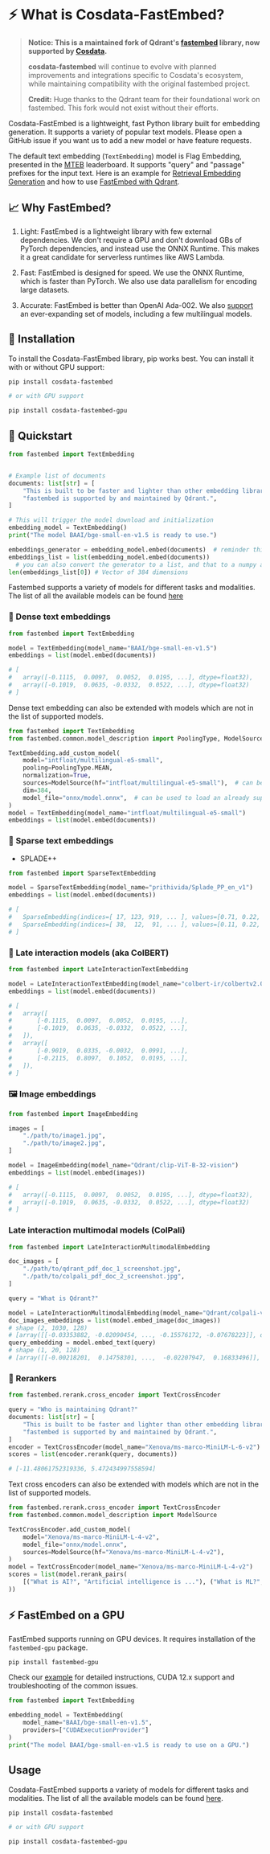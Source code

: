 # ⚡️ What is Cosdata-FastEmbed?

> **Notice: This is a maintained fork of Qdrant's [fastembed](https://github.com/qdrant/fastembed) library, now supported by [Cosdata](https://cosdata.ai/).**
>
> **cosdata-fastembed** will continue to evolve with planned improvements and integrations specific to Cosdata's ecosystem, while maintaining compatibility with the original fastembed project.
>
> **Credit:** Huge thanks to the Qdrant team for their foundational work on fastembed. This fork would not exist without their efforts.

Cosdata-FastEmbed is a lightweight, fast Python library built for embedding generation. It supports a variety of popular text models. Please open a GitHub issue if you want us to add a new model or have feature requests.

The default text embedding (`TextEmbedding`) model is Flag Embedding, presented in the [MTEB](https://huggingface.co/spaces/mteb/leaderboard) leaderboard. It supports "query" and "passage" prefixes for the input text. Here is an example for [Retrieval Embedding Generation](https://qdrant.github.io/fastembed/qdrant/Retrieval_with_FastEmbed/) and how to use [FastEmbed with Qdrant](https://qdrant.github.io/fastembed/qdrant/Usage_With_Qdrant/).

## 📈 Why FastEmbed?

1. Light: FastEmbed is a lightweight library with few external dependencies. We don't require a GPU and don't download GBs of PyTorch dependencies, and instead use the ONNX Runtime. This makes it a great candidate for serverless runtimes like AWS Lambda. 

2. Fast: FastEmbed is designed for speed. We use the ONNX Runtime, which is faster than PyTorch. We also use data parallelism for encoding large datasets.

3. Accurate: FastEmbed is better than OpenAI Ada-002. We also [support](https://qdrant.github.io/fastembed/examples/Supported_Models/) an ever-expanding set of models, including a few multilingual models.

## 🚀 Installation

To install the Cosdata-FastEmbed library, pip works best. You can install it with or without GPU support:

```bash
pip install cosdata-fastembed

# or with GPU support

pip install cosdata-fastembed-gpu
```

## 📖 Quickstart

```python
from fastembed import TextEmbedding


# Example list of documents
documents: list[str] = [
    "This is built to be faster and lighter than other embedding libraries e.g. Transformers, Sentence-Transformers, etc.",
    "fastembed is supported by and maintained by Qdrant.",
]

# This will trigger the model download and initialization
embedding_model = TextEmbedding()
print("The model BAAI/bge-small-en-v1.5 is ready to use.")

embeddings_generator = embedding_model.embed(documents)  # reminder this is a generator
embeddings_list = list(embedding_model.embed(documents))
  # you can also convert the generator to a list, and that to a numpy array
len(embeddings_list[0]) # Vector of 384 dimensions
```

Fastembed supports a variety of models for different tasks and modalities.
The list of all the available models can be found [here](https://qdrant.github.io/fastembed/examples/Supported_Models/)
### 🎒 Dense text embeddings

```python
from fastembed import TextEmbedding

model = TextEmbedding(model_name="BAAI/bge-small-en-v1.5")
embeddings = list(model.embed(documents))

# [
#   array([-0.1115,  0.0097,  0.0052,  0.0195, ...], dtype=float32),
#   array([-0.1019,  0.0635, -0.0332,  0.0522, ...], dtype=float32)
# ]

```

Dense text embedding can also be extended with models which are not in the list of supported models.

```python
from fastembed import TextEmbedding
from fastembed.common.model_description import PoolingType, ModelSource

TextEmbedding.add_custom_model(
    model="intfloat/multilingual-e5-small",
    pooling=PoolingType.MEAN,
    normalization=True,
    sources=ModelSource(hf="intfloat/multilingual-e5-small"),  # can be used with an `url` to load files from a private storage
    dim=384,
    model_file="onnx/model.onnx",  # can be used to load an already supported model with another optimization or quantization, e.g. onnx/model_O4.onnx
)
model = TextEmbedding(model_name="intfloat/multilingual-e5-small")
embeddings = list(model.embed(documents))
```


### 🔱 Sparse text embeddings

* SPLADE++

```python
from fastembed import SparseTextEmbedding

model = SparseTextEmbedding(model_name="prithivida/Splade_PP_en_v1")
embeddings = list(model.embed(documents))

# [
#   SparseEmbedding(indices=[ 17, 123, 919, ... ], values=[0.71, 0.22, 0.39, ...]),
#   SparseEmbedding(indices=[ 38,  12,  91, ... ], values=[0.11, 0.22, 0.39, ...])
# ]
```

<!--
* BM42 - ([link](ToDo))

```
from fastembed import SparseTextEmbedding

model = SparseTextEmbedding(model_name="Qdrant/bm42-all-minilm-l6-v2-attentions")
embeddings = list(model.embed(documents))

# [
#   SparseEmbedding(indices=[ 17, 123, 919, ... ], values=[0.71, 0.22, 0.39, ...]),
#   SparseEmbedding(indices=[ 38,  12,  91, ... ], values=[0.11, 0.22, 0.39, ...])
# ]
```
-->

### 🦥 Late interaction models (aka ColBERT)


```python
from fastembed import LateInteractionTextEmbedding

model = LateInteractionTextEmbedding(model_name="colbert-ir/colbertv2.0")
embeddings = list(model.embed(documents))

# [
#   array([
#       [-0.1115,  0.0097,  0.0052,  0.0195, ...],
#       [-0.1019,  0.0635, -0.0332,  0.0522, ...],
#   ]),
#   array([
#       [-0.9019,  0.0335, -0.0032,  0.0991, ...],
#       [-0.2115,  0.8097,  0.1052,  0.0195, ...],
#   ]),  
# ]
```

### 🖼️ Image embeddings

```python
from fastembed import ImageEmbedding

images = [
    "./path/to/image1.jpg",
    "./path/to/image2.jpg",
]

model = ImageEmbedding(model_name="Qdrant/clip-ViT-B-32-vision")
embeddings = list(model.embed(images))

# [
#   array([-0.1115,  0.0097,  0.0052,  0.0195, ...], dtype=float32),
#   array([-0.1019,  0.0635, -0.0332,  0.0522, ...], dtype=float32)
# ]
```

### Late interaction multimodal models (ColPali)

```python
from fastembed import LateInteractionMultimodalEmbedding

doc_images = [
    "./path/to/qdrant_pdf_doc_1_screenshot.jpg",
    "./path/to/colpali_pdf_doc_2_screenshot.jpg",
]

query = "What is Qdrant?"

model = LateInteractionMultimodalEmbedding(model_name="Qdrant/colpali-v1.3-fp16")
doc_images_embeddings = list(model.embed_image(doc_images))
# shape (2, 1030, 128)
# [array([[-0.03353882, -0.02090454, ..., -0.15576172, -0.07678223]], dtype=float32)]
query_embedding = model.embed_text(query)
# shape (1, 20, 128)
# [array([[-0.00218201,  0.14758301, ...,  -0.02207947,  0.16833496]], dtype=float32)]
```

### 🔄 Rerankers
```python
from fastembed.rerank.cross_encoder import TextCrossEncoder

query = "Who is maintaining Qdrant?"
documents: list[str] = [
    "This is built to be faster and lighter than other embedding libraries e.g. Transformers, Sentence-Transformers, etc.",
    "fastembed is supported by and maintained by Qdrant.",
]
encoder = TextCrossEncoder(model_name="Xenova/ms-marco-MiniLM-L-6-v2")
scores = list(encoder.rerank(query, documents))

# [-11.48061752319336, 5.472434997558594]
```

Text cross encoders can also be extended with models which are not in the list of supported models.

```python
from fastembed.rerank.cross_encoder import TextCrossEncoder 
from fastembed.common.model_description import ModelSource

TextCrossEncoder.add_custom_model(
    model="Xenova/ms-marco-MiniLM-L-4-v2",
    model_file="onnx/model.onnx",
    sources=ModelSource(hf="Xenova/ms-marco-MiniLM-L-4-v2"),
)
model = TextCrossEncoder(model_name="Xenova/ms-marco-MiniLM-L-4-v2")
scores = list(model.rerank_pairs(
    [("What is AI?", "Artificial intelligence is ..."), ("What is ML?", "Machine learning is ..."),]
))
```

## ⚡️ FastEmbed on a GPU

FastEmbed supports running on GPU devices.
It requires installation of the `fastembed-gpu` package.

```bash
pip install fastembed-gpu
```

Check our [example](https://qdrant.github.io/fastembed/examples/FastEmbed_GPU/) for detailed instructions, CUDA 12.x support and troubleshooting of the common issues.

```python
from fastembed import TextEmbedding

embedding_model = TextEmbedding(
    model_name="BAAI/bge-small-en-v1.5", 
    providers=["CUDAExecutionProvider"]
)
print("The model BAAI/bge-small-en-v1.5 is ready to use on a GPU.")

```

## Usage

Cosdata-FastEmbed supports a variety of models for different tasks and modalities. The list of all the available models can be found [here](https://qdrant.github.io/fastembed/examples/Supported_Models/).

```bash
pip install cosdata-fastembed

# or with GPU support

pip install cosdata-fastembed-gpu
```

